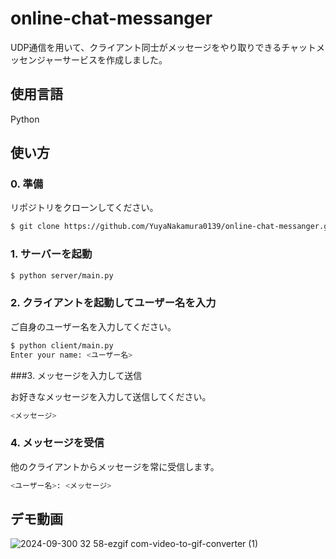 # online-chat-messanger

UDP通信を用いて、クライアント同士がメッセージをやり取りできるチャットメッセンジャーサービスを作成しました。

## 使用言語

Python

## 使い方

### 0. 準備

リポジトリをクローンしてください。

```zsh
$ git clone https://github.com/YuyaNakamura0139/online-chat-messanger.git
```

### 1. サーバーを起動

```zsh
$ python server/main.py
```

### 2. クライアントを起動してユーザー名を入力

ご自身のユーザー名を入力してください。

```zsh
$ python client/main.py
Enter your name: <ユーザー名>
```

###3. メッセージを入力して送信

お好きなメッセージを入力して送信してください。

```zsh
<メッセージ>
```

### 4. メッセージを受信

他のクライアントからメッセージを常に受信します。

```zsh
<ユーザー名>: <メッセージ>
```

## デモ動画

![2024-09-300 32 58-ezgif com-video-to-gif-converter (1)](https://github.com/user-attachments/assets/d04c480b-ad96-4e1c-819c-b59a258bf138)
